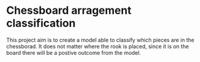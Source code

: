 # Chessboard arragement classification


This project aim is to create a model able to classify which pieces are in the chessborad. It does not matter where the rook is placed, since it is on the board there will be a postive outcome from the model.
